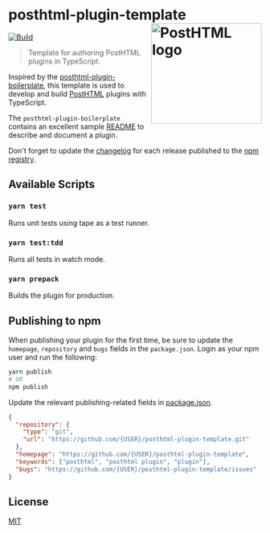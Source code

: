 # posthtml-plugin-template <img align="right" width="220" height="200" title="PostHTML logo" src="http://posthtml.github.io/posthtml/logo.svg">

[![Build][build]][build-badge]

> Template for authoring PostHTML plugins in TypeScript.

Inspired by the [posthtml-plugin-boilerplate](https://github.com/posthtml/posthtml-plugin-boilerplate), this template is used to develop and build [PostHTML](https://github.com/posthtml) plugins with TypeScript.

The `posthtml-plugin-boilerplate` contains an excellent sample [README](https://github.com/posthtml/posthtml-plugin-boilerplate/blob/master/readme.md) to describe and document a plugin.

Don't forget to update the [changelog](CHANGELOG.md) for each release published to the [npm registry](https://www.npmjs.com/).

## Available Scripts

### `yarn test`

Runs unit tests using tape as a test runner.

### `yarn test:tdd`

Runs all tests in watch mode.

### `yarn prepack`

Builds the plugin for production.

## Publishing to npm

When publishing your plugin for the first time, be sure to update the `homepage`, `repository` and `bugs` fields in the `package.json`. Login as your npm user and run the following:

```bash
yarn publish
# OR
npm publish
```

Update the relevant publishing-related fields in [package.json](package.json).

```json
{
  "repository": {
    "type": "git",
    "url": "https://github.com/{USER}/posthtml-plugin-template.git"
  },
  "homepage": "https://github.com/{USER}/posthtml-plugin-template",
  "keywords": ["posthtml", "posthtml plugin", "plugin"],
  "bugs": "https://github.com/{USER}/posthtml-plugin-template/issues"
}
```

## License

[MIT](LICENSE)

[build]: https://travis-ci.com/metonym/posthtml-plugin-template.svg?branch=master
[build-badge]: https://travis-ci.com/metonym/posthtml-plugin-template
